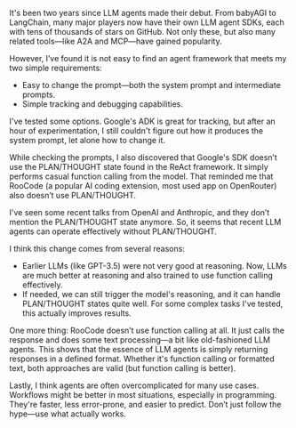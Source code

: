 It's been two years since LLM agents made their debut. From babyAGI to LangChain, many major players now have their own LLM agent SDKs, each with tens of thousands of stars on GitHub. Not only these, but also many related tools—like A2A and MCP—have gained popularity.

However, I’ve found it is not easy to find an agent framework that meets my two simple requirements:

- Easy to change the prompt—both the system prompt and intermediate prompts.
- Simple tracking and debugging capabilities.

I've tested some options. Google's ADK is great for tracking, but after an hour of experimentation, I still couldn't figure out how it produces the system prompt, let alone how to change it.

While checking the prompts, I also discovered that Google's SDK doesn’t use the PLAN/THOUGHT state found in the ReAct framework. It simply performs casual function calling from the model. That reminded me that RooCode (a popular AI coding extension, most used app on OpenRouter) also doesn’t use PLAN/THOUGHT.

I've seen some recent talks from OpenAI and Anthropic, and they don’t mention the PLAN/THOUGHT state anymore. So, it seems that recent LLM agents can operate effectively without PLAN/THOUGHT.

I think this change comes from several reasons:

- Earlier LLMs (like GPT-3.5) were not very good at reasoning. Now, LLMs are much better at reasoning and also trained to use function calling effectively.
- If needed, we can still trigger the model's reasoning, and it can handle PLAN/THOUGHT states quite well. For some complex tasks I've tested, this actually improves results.

One more thing: RooCode doesn’t use function calling at all. It just calls the response and does some text processing—a bit like old-fashioned LLM agents. This shows that the essence of LLM agents is simply returning responses in a defined format. Whether it's function calling or formatted text, both approaches are valid (but function calling is better).

Lastly, I think agents are often overcomplicated for many use cases. Workflows might be better in most situations, especially in programming. They're faster, less error-prone, and easier to predict. Don’t just follow the hype—use what actually works.